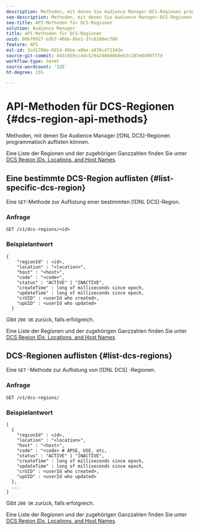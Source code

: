 ```yaml
---
description: Methoden, mit denen Sie Audience Manager-DCS-Regionen programmatisch auflisten können.
seo-description: Methoden, mit denen Sie Audience Manager-DCS-Regionen programmatisch auflisten können.
seo-title: API-Methoden für DCS-Regionen
solution: Audience Manager
title: API-Methoden für DCS-Regionen
uuid: 00b70927-b3b7-46bb-8be1-37c6100ecf80
feature: API
exl-id: 3cd1700e-6914-46be-a0be-a870c472343e
source-git-commit: 4d3c859cc4dc5294286680b0e63c287e0409f7fd
workflow-type: tm+mt
source-wordcount: '125'
ht-degree: 15%

---
```


# API-Methoden für DCS-Regionen {#dcs-region-api-methods}

Methoden, mit denen Sie Audience Manager [!DNL DCS]-Regionen programmatisch auflisten können.

<!-- c_rest_api_regions.xml -->

Eine Liste der Regionen und der zugehörigen Ganzzahlen finden Sie unter [DCS Region IDs, Locations, and Host Names](../../api/dcs-intro/dcs-api-reference/dcs-regions.md).

## Eine bestimmte DCS-Region auflisten {#list-specific-dcs-region}

Eine `GET`-Methode zur Auflistung einer bestimmten [!DNL DCS]-Region.

<!-- r_rest_api_regions_list_specific.xml -->

### Anfrage

`GET /v1/dcs-regions/`*`<id>`*

### Beispielantwort

```
{ 
    "regionId" : <id>, 
    "location" : "<location>",
    "host" : "<host>",
    "code" : "<code>",
    "status" : "ACTIVE" | "INACTIVE",
    "createTime" : long of milliseconds since epoch,
    "updateTime" : long of milliseconds since epoch,
    "crUID" : <userId who created>,
    "upUID" : <userId who updated>
  }
```

Gibt `200 OK` zurück, falls erfolgreich.

Eine Liste der Regionen und der zugehörigen Ganzzahlen finden Sie unter [DCS Region IDs, Locations, and Host Names](../../api/dcs-intro/dcs-api-reference/dcs-regions.md).

## DCS-Regionen auflisten {#list-dcs-regions}

Eine `GET` -Methode zur Auflistung von [!DNL DCS] -Regionen.

<!-- r_rest_api_regions_list.xml -->

### Anfrage

`GET /v1/dcs-regions/`

### Beispielantwort

```
[
  { 
    "regionId" : <id>, 
    "location" : "<location>",
    "host" : "<host>",
    "code" : "<code> # APSE, USE, etc,
    "status" : "ACTIVE" | "INACTIVE",
    "createTime" : long of milliseconds since epoch,
    "updateTime" : long of milliseconds since epoch,
    "crUID" : <userId who created>,
    "upUID" : <userId who updated>
  },
  ...
]
```

Gibt `200 OK` zurück, falls erfolgreich.

Eine Liste der Regionen und der zugehörigen Ganzzahlen finden Sie unter [DCS Region IDs, Locations, and Host Names](../../api/dcs-intro/dcs-api-reference/dcs-regions.md).
